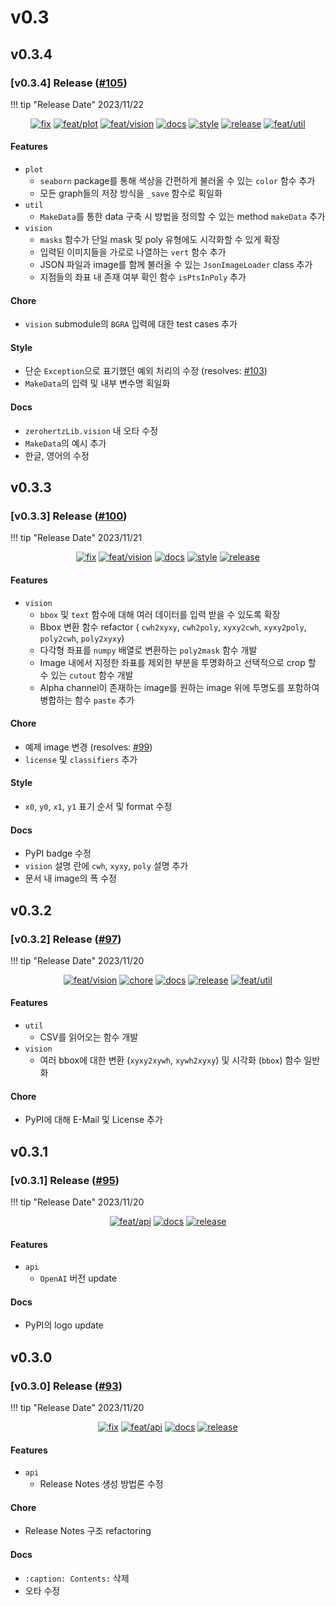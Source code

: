 # v0.3

## v0.3.4

<h3>[v0.3.4] Release (<a href=https://github.com/Zerohertz/zerohertzLib/pull/105>#105</a>)</h3>

!!! tip "Release Date"
    2023/11/22

<p align="center">
<a href="https://github.com/Zerohertz/zerohertzLib/pulls?q=is:pr label:fix"><img src="https://img.shields.io/badge/fix-d73a4a?style=flat-square&logo=github" alt="fix"/></a>
<a href="https://github.com/Zerohertz/zerohertzLib/pulls?q=is:pr label:feat/plot"><img src="https://img.shields.io/badge/feat/plot-968B14?style=flat-square&logo=github" alt="feat/plot"/></a>
<a href="https://github.com/Zerohertz/zerohertzLib/pulls?q=is:pr label:feat/vision"><img src="https://img.shields.io/badge/feat/vision-D1F9CB?style=flat-square&logo=github" alt="feat/vision"/></a>
<a href="https://github.com/Zerohertz/zerohertzLib/pulls?q=is:pr label:docs"><img src="https://img.shields.io/badge/docs-E1B40A?style=flat-square&logo=github" alt="docs"/></a>
<a href="https://github.com/Zerohertz/zerohertzLib/pulls?q=is:pr label:style"><img src="https://img.shields.io/badge/style-03A17F?style=flat-square&logo=github" alt="style"/></a>
<a href="https://github.com/Zerohertz/zerohertzLib/pulls?q=is:pr label:release"><img src="https://img.shields.io/badge/release-00FF00?style=flat-square&logo=github" alt="release"/></a>
<a href="https://github.com/Zerohertz/zerohertzLib/pulls?q=is:pr label:feat/util"><img src="https://img.shields.io/badge/feat/util-DEBEAA?style=flat-square&logo=github" alt="feat/util"/></a>
</p>


<h4>Features</h4>

+ `plot`
    + `seaborn` package를 통해 색상을 간편하게 불러올 수 있는 `color` 함수 추가
    + 모든 graph들의 저장 방식을 `_save` 함수로 획일화
+ `util`
    + `MakeData`를 통한 data 구축 시 방법을 정의할 수 있는 method `makeData` 추가
+ `vision`
    + `masks` 함수가 단일 mask 및 poly 유형에도 시각화할 수 있게 확장
    + 입력된 이미지들을 가로로 나열하는 `vert` 함수 추가
    + JSON 파일과 image를 함께 불러올 수 있는 `JsonImageLoader` class 추가
    + 지점들의 좌표 내 존재 여부 확인 함수 `isPtsInPoly` 추가

<h4>Chore</h4>

+ `vision` submodule의 `BGRA` 입력에 대한 test cases 추가

<h4>Style</h4>

+ 단순 `Exception`으로 표기했던 예외 처리의 수정 (resolves: <a href="https://github.com/Zerohertz/zerohertzLib/issues/103">#103</a>)
+ `MakeData`의 입력 및 내부 변수명 획일화

<h4>Docs</h4>

+ `zerohertzLib.vision` 내 오타 수정
+ `MakeData`의 예시 추가
+ 한글, 영어의 수정


## v0.3.3

<h3>[v0.3.3] Release (<a href=https://github.com/Zerohertz/zerohertzLib/pull/100>#100</a>)</h3>

!!! tip "Release Date"
    2023/11/21

<p align="center">
<a href="https://github.com/Zerohertz/zerohertzLib/pulls?q=is:pr label:fix"><img src="https://img.shields.io/badge/fix-d73a4a?style=flat-square&logo=github" alt="fix"/></a>
<a href="https://github.com/Zerohertz/zerohertzLib/pulls?q=is:pr label:feat/vision"><img src="https://img.shields.io/badge/feat/vision-D1F9CB?style=flat-square&logo=github" alt="feat/vision"/></a>
<a href="https://github.com/Zerohertz/zerohertzLib/pulls?q=is:pr label:docs"><img src="https://img.shields.io/badge/docs-E1B40A?style=flat-square&logo=github" alt="docs"/></a>
<a href="https://github.com/Zerohertz/zerohertzLib/pulls?q=is:pr label:style"><img src="https://img.shields.io/badge/style-03A17F?style=flat-square&logo=github" alt="style"/></a>
<a href="https://github.com/Zerohertz/zerohertzLib/pulls?q=is:pr label:release"><img src="https://img.shields.io/badge/release-00FF00?style=flat-square&logo=github" alt="release"/></a>
</p>


<h4>Features</h4>

+ `vision`
    + `bbox` 및 `text` 함수에 대해 여러 데이터를 입력 받을 수 있도록 확장
    + Bbox 변환 함수 refactor ( `cwh2xyxy`, `cwh2poly`, `xyxy2cwh`, `xyxy2poly`, `poly2cwh`, `poly2xyxy`)
    + 다각형 좌표를 `numpy` 배열로 변환하는 `poly2mask` 함수 개발
    + Image 내에서 지정한 좌표를 제외한 부분을 투명화하고 선택적으로 crop 할 수 있는 `cutout` 함수 개발
    + Alpha channel이 존재하는 image를 원하는 image 위에 투명도를 포함하여 병합하는 함수 `paste` 추가

<h4>Chore</h4>

+ 예제 image 변경 (resolves: <a href="https://github.com/Zerohertz/zerohertzLib/issues/99">#99</a>)
+ `license` 및 `classifiers` 추가

<h4>Style</h4>

+ `x0`, `y0`, `x1`, `y1` 표기 순서 및 format 수정

<h4>Docs</h4>

+ PyPI badge 수정
+ `vision` 설명 란에 `cwh`, `xyxy`, `poly` 설명 추가
+ 문서 내 image의 폭 수정


## v0.3.2

<h3>[v0.3.2] Release (<a href=https://github.com/Zerohertz/zerohertzLib/pull/97>#97</a>)</h3>

!!! tip "Release Date"
    2023/11/20

<p align="center">
<a href="https://github.com/Zerohertz/zerohertzLib/pulls?q=is:pr label:feat/vision"><img src="https://img.shields.io/badge/feat/vision-D1F9CB?style=flat-square&logo=github" alt="feat/vision"/></a>
<a href="https://github.com/Zerohertz/zerohertzLib/pulls?q=is:pr label:chore"><img src="https://img.shields.io/badge/chore-fef2c0?style=flat-square&logo=github" alt="chore"/></a>
<a href="https://github.com/Zerohertz/zerohertzLib/pulls?q=is:pr label:docs"><img src="https://img.shields.io/badge/docs-E1B40A?style=flat-square&logo=github" alt="docs"/></a>
<a href="https://github.com/Zerohertz/zerohertzLib/pulls?q=is:pr label:release"><img src="https://img.shields.io/badge/release-00FF00?style=flat-square&logo=github" alt="release"/></a>
<a href="https://github.com/Zerohertz/zerohertzLib/pulls?q=is:pr label:feat/util"><img src="https://img.shields.io/badge/feat/util-DEBEAA?style=flat-square&logo=github" alt="feat/util"/></a>
</p>


<h4>Features</h4>

+ `util`
    + CSV를 읽어오는 함수 개발
+ `vision`
    + 여러 bbox에 대한 변환 (`xyxy2xywh`, `xywh2xyxy`) 및 시각화 (`bbox`) 함수 일반화

<h4>Chore</h4>

+ PyPI에 대해 E-Mail 및 License 추가


## v0.3.1

<h3>[v0.3.1] Release (<a href=https://github.com/Zerohertz/zerohertzLib/pull/95>#95</a>)</h3>

!!! tip "Release Date"
    2023/11/20

<p align="center">
<a href="https://github.com/Zerohertz/zerohertzLib/pulls?q=is:pr label:feat/api"><img src="https://img.shields.io/badge/feat/api-541B9A?style=flat-square&logo=github" alt="feat/api"/></a>
<a href="https://github.com/Zerohertz/zerohertzLib/pulls?q=is:pr label:docs"><img src="https://img.shields.io/badge/docs-E1B40A?style=flat-square&logo=github" alt="docs"/></a>
<a href="https://github.com/Zerohertz/zerohertzLib/pulls?q=is:pr label:release"><img src="https://img.shields.io/badge/release-00FF00?style=flat-square&logo=github" alt="release"/></a>
</p>


<h4>Features</h4>

+ `api`
    + `OpenAI` 버전 update

<h4>Docs</h4>

+ PyPI의 logo update


## v0.3.0

<h3>[v0.3.0] Release (<a href=https://github.com/Zerohertz/zerohertzLib/pull/93>#93</a>)</h3>

!!! tip "Release Date"
    2023/11/20

<p align="center">
<a href="https://github.com/Zerohertz/zerohertzLib/pulls?q=is:pr label:fix"><img src="https://img.shields.io/badge/fix-d73a4a?style=flat-square&logo=github" alt="fix"/></a>
<a href="https://github.com/Zerohertz/zerohertzLib/pulls?q=is:pr label:feat/api"><img src="https://img.shields.io/badge/feat/api-541B9A?style=flat-square&logo=github" alt="feat/api"/></a>
<a href="https://github.com/Zerohertz/zerohertzLib/pulls?q=is:pr label:docs"><img src="https://img.shields.io/badge/docs-E1B40A?style=flat-square&logo=github" alt="docs"/></a>
<a href="https://github.com/Zerohertz/zerohertzLib/pulls?q=is:pr label:release"><img src="https://img.shields.io/badge/release-00FF00?style=flat-square&logo=github" alt="release"/></a>
</p>


<h4>Features</h4>

+ `api`
    + Release Notes 생성 방법론 수정

<h4>Chore</h4>

+ Release Notes 구조 refactoring

<h4>Docs</h4>

+ `:caption: Contents:` 삭제
+ 오타 수정
